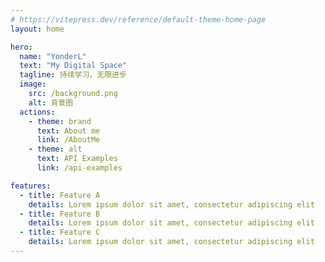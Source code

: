 ```yaml
---
# https://vitepress.dev/reference/default-theme-home-page
layout: home

hero:
  name: "YonderL"
  text: "My Digital Space"
  tagline: 持续学习，无限进步
  image:
    src: /background.png
    alt: 背景图
  actions:
    - theme: brand
      text: About me
      link: /AboutMe
    - theme: alt
      text: API Examples
      link: /api-examples

features:
  - title: Feature A
    details: Lorem ipsum dolor sit amet, consectetur adipiscing elit
  - title: Feature B
    details: Lorem ipsum dolor sit amet, consectetur adipiscing elit
  - title: Feature C
    details: Lorem ipsum dolor sit amet, consectetur adipiscing elit
---
```


